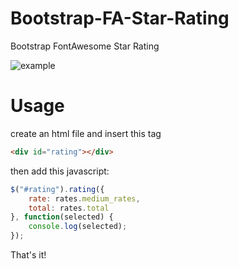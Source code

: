 Bootstrap-FA-Star-Rating
========================

Bootstrap FontAwesome Star Rating

![example](https://raw.github.com/gubi/Bootstrap-FA-Star-Rating/master/star-rates.png)

# Usage

create an html file and insert this tag
```html
<div id="rating"></div>
```

then add this javascript:
```javascript
$("#rating").rating({
	rate: rates.medium_rates,
	total: rates.total
}, function(selected) {
	console.log(selected);
});
```
That's it!
